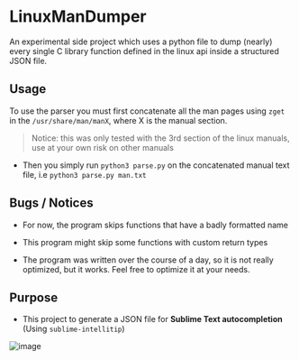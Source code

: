 # LinuxManDumper
An experimental side project which uses a python file to dump (nearly) every single C library function defined in the linux api inside a structured JSON file.

## Usage
To use the parser you must first concatenate all the man pages using `zget` in the `/usr/share/man/manX`, where X is the manual section.

> Notice: this was only tested with the 3rd section of the linux manuals, use at your own risk on other manuals

- Then you simply run `python3 parse.py` on the concatenated manual text file, i.e `python3 parse.py man.txt`

## Bugs / Notices
- For now, the program skips functions that have a badly formatted name
- This program might skip some functions with custom return types

- The program was written over the course of a day, so it is not really optimized, but it works. Feel free to optimize it at your needs.

## Purpose
- This project to generate a JSON file for **Sublime Text autocompletion** (Using `sublime-intellitip`)

![image](https://user-images.githubusercontent.com/57685496/204114306-1df9fb29-5461-4e9b-b830-ad7dee4d95d4.png)







